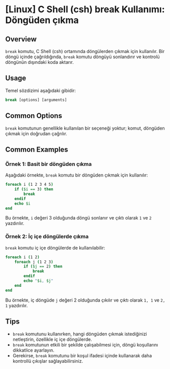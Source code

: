 # [Linux] C Shell (csh) break Kullanımı: Döngüden çıkma

## Overview
`break` komutu, C Shell (csh) ortamında döngülerden çıkmak için kullanılır. Bir döngü içinde çağrıldığında, `break` komutu döngüyü sonlandırır ve kontrolü döngünün dışındaki koda aktarır.

## Usage
Temel sözdizimi aşağıdaki gibidir:

```csh
break [options] [arguments]
```

## Common Options
`break` komutunun genellikle kullanılan bir seçeneği yoktur; komut, döngüden çıkmak için doğrudan çağrılır.

## Common Examples

### Örnek 1: Basit bir döngüden çıkma
Aşağıdaki örnekte, `break` komutu bir döngüden çıkmak için kullanılır:

```csh
foreach i (1 2 3 4 5)
    if ($i == 3) then
        break
    endif
    echo $i
end
```
Bu örnekte, `i` değeri 3 olduğunda döngü sonlanır ve çıktı olarak `1` ve `2` yazdırılır.

### Örnek 2: İç içe döngülerde çıkma
`break` komutu iç içe döngülerde de kullanılabilir:

```csh
foreach i (1 2)
    foreach j (1 2 3)
        if ($j == 2) then
            break
        endif
        echo "$i, $j"
    end
end
```
Bu örnekte, iç döngüde `j` değeri 2 olduğunda çıkılır ve çıktı olarak `1, 1` ve `2, 1` yazdırılır.

## Tips
- `break` komutunu kullanırken, hangi döngüden çıkmak istediğinizi netleştirin, özellikle iç içe döngülerde.
- `break` komutunun etkili bir şekilde çalışabilmesi için, döngü koşullarını dikkatlice ayarlayın.
- Gerekirse, `break` komutunu bir koşul ifadesi içinde kullanarak daha kontrollü çıkışlar sağlayabilirsiniz.
